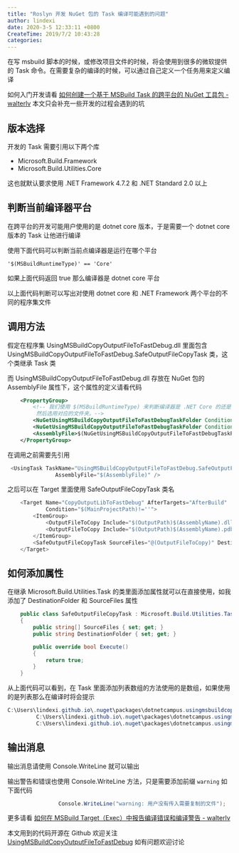 ```yaml
---
title: "Roslyn 开发 NuGet 包的 Task 编译可能遇到的问题"
author: lindexi
date: 2020-3-5 12:33:11 +0800
CreateTime: 2019/7/2 10:43:28
categories: 
---
```


在写 msbuild 脚本的时候，或修改项目文件的时候，将会使用到很多的微软提供的 Task 命令。在需要复杂的编译的时候，可以通过自己定义一个任务用来定义编译

<!--more-->


<!-- CreateTime:2019/7/2 10:43:28 -->

<!-- csdn -->

如何入门开发请看 [如何创建一个基于 MSBuild Task 的跨平台的 NuGet 工具包 - walterlv](https://blog.walterlv.com/post/create-a-cross-platform-msbuild-task-based-nuget-tool.html ) 本文只会补充一些开发的过程会遇到的坑

## 版本选择

开发的 Task 需要引用以下两个库

- Microsoft.Build.Framework
- Microsoft.Build.Utilities.Core

这也就默认要求使用 .NET Framework 4.7.2 和 .NET Standard 2.0 以上

## 判断当前编译器平台

在跨平台的开发可能用户使用的是 dotnet core 版本，于是需要一个 dotnet core 版本的 Task 让他进行编译

使用下面代码可以判断当前点编译器是运行在哪个平台

```
'$(MSBuildRuntimeType)' == 'Core'
```

如果上面代码返回 true 那么编译器是 dotnet core 平台

以上面代码判断可以写出对使用 dotnet core 和 .NET Framework 两个平台的不同的程序集文件

## 调用方法

假定在程序集 UsingMSBuildCopyOutputFileToFastDebug.dll 里面包含 UsingMSBuildCopyOutputFileToFastDebug.SafeOutputFileCopyTask 类，这个类继承 Task 类

而 UsingMSBuildCopyOutputFileToFastDebug.dll 存放在 NuGet 包的 AssemblyFile 属性下，这个属性的定义请看代码

```xml
    <PropertyGroup>
        <!-- 我们使用 $(MSBuildRuntimeType) 来判断编译器是 .NET Core 的还是 .NET Framework 的。
         然后选用对应的文件夹。-->
        <NuGetUsingMSBuildCopyOutputFileToFastDebugTaskFolder Condition=" '$(MSBuildRuntimeType)' == 'Core'">$(MSBuildThisFileDirectory)..\tools\netcoreapp2.2\</NuGetUsingMSBuildCopyOutputFileToFastDebugTaskFolder>
        <NuGetUsingMSBuildCopyOutputFileToFastDebugTaskFolder Condition=" '$(MSBuildRuntimeType)' != 'Core'">$(MSBuildThisFileDirectory)..\tools\net48\</NuGetUsingMSBuildCopyOutputFileToFastDebugTaskFolder>
        <AssemblyFile>$(NuGetUsingMSBuildCopyOutputFileToFastDebugTaskFolder)\UsingMSBuildCopyOutputFileToFastDebug.dll</AssemblyFile>
    </PropertyGroup>
```

在调用之前需要先引用

```csharp
 <UsingTask TaskName="UsingMSBuildCopyOutputFileToFastDebug.SafeOutputFileCopyTask" 
               AssemblyFile="$(AssemblyFile)" />
```

之后可以在 Target 里面使用 SafeOutputFileCopyTask 类名

```csharp
    <Target Name="CopyOutputLibToFastDebug" AfterTargets="AfterBuild"
            Condition="$(MainProjectPath)!=''">
        <ItemGroup>
            <OutputFileToCopy Include="$(OutputPath)$(AssemblyName).dll"></OutputFileToCopy>
            <OutputFileToCopy Include="$(OutputPath)$(AssemblyName).pdb"></OutputFileToCopy>
        </ItemGroup>
        <SafeOutputFileCopyTask SourceFiles="@(OutputFileToCopy)" DestinationFolder="$(MainProjectPath)"></SafeOutputFileCopyTask>
    </Target>
```

## 如何添加属性

在继承 Microsoft.Build.Utilities.Task 的类里面添加属性就可以在直接使用，如我添加了 DestinationFolder 和 SourceFiles 属性

```csharp
    public class SafeOutputFileCopyTask : Microsoft.Build.Utilities.Task
    {
        public string[] SourceFiles { set; get; }
        public string DestinationFolder { set; get; }

        public override bool Execute()
        {
        	return true;
        }
    }

```

从上面代码可以看到，在 Task 里面添加列表数组的方法使用的是数组，如果使用的是列表那么在编译时将会提示

```csharp
C:\Users\lindexi.github.io\.nuget\packages\dotnetcampus.usingmsbuildcopyoutputfiletofastdebug\1.1.352\Build\dotnetCampus.UsingMSBuildCopyOutputFileToFastDebug.targets(18,33): error MSB4069: MSBuild 不支持“SafeOutputFileCopyTask”任务的“SourceFiles”参数的“System.Collections.Generic.List`1[[System.String, System.Private.CoreLib, Version=4.0.0.0, Culture=neutral, PublicKeyToken=7cec85d7bea7798e]]”类型。
         C:\Users\lindexi.github.io\.nuget\packages\dotnetcampus.usingmsbuildcopyoutputfiletofastdebug\1.1.352\Build\dotnetCampus.UsingMSBuildCopyOutputFileToFastDebug.targets(18,33): error MSB4026: “SafeOutputFileCopyTask”任务的“SourceFiles=@(OutputFileToCopy)”参数无效。 [f:\temp\HogalcageBeganeqeale\HogalcageBeganeqeale.csproj]
         C:\Users\lindexi.github.io\.nuget\packages\dotnetcampus.usingmsbuildcopyoutputfiletofastdebug\1.1.352\Build\dotnetCampus.UsingMSBuildCopyOutputFileToFastDebug.targets(18,9): error MSB4063: 未能使用“SafeOutputFileCopyTask”任务的输入参数初始化该任务。
```

## 输出消息

输出消息请使用 Console.WriteLine 就可以输出

输出警告和错误也使用 Console.WriteLine 方法，只是需要添加前缀 `warning` 如下面代码

```csharp
                Console.WriteLine("warning: 用户没有传入需要复制的文件");
```

更多请看 [如何在 MSBuild Target（Exec）中报告编译错误和编译警告 - walterlv](https://blog.walterlv.com/post/standard-error-warning-format.html )

本文用到的代码开源在 Github 欢迎关注 [UsingMSBuildCopyOutputFileToFastDebug](https://github.com/dotnet-campus/UsingMSBuildCopyOutputFileToFastDebug ) 如有问题欢迎讨论

